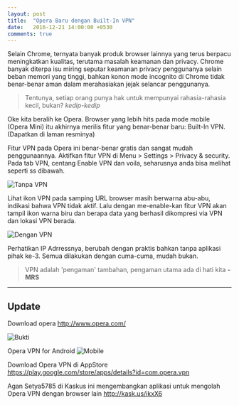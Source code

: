 ```yaml
---
layout: post
title:  "Opera Baru dengan Built-In VPN"
date:   2016-12-21 14:00:00 +0530
comments: true
---
```


Selain Chrome, ternyata banyak produk browser lainnya yang terus berpacu meningkatkan kualitas, terutama masalah keamanan dan privacy. Chrome banyak diterpa isu miring seputar keamanan privacy penggunanya selain beban memori yang tinggi, bahkan konon mode incognito di Chrome tidak benar-benar aman dalam merahasiakan jejak selancar penggunanya.

> Tentunya, setiap orang punya hak untuk mempunyai rahasia-rahasia kecil, bukan? *kedip-kedip*

Oke kita beralih ke Opera. Browser yang lebih hits pada mode mobile (Opera Mini) itu akhirnya merilis fitur yang benar-benar baru: Built-In VPN. (Dapatkan di laman resminya)

Fitur VPN pada Opera ini benar-benar gratis dan sangat mudah penggunaannya. Aktifkan fitur VPN di Menu > Settings > Privacy & security. Pada tab VPN, centang Enable VPN dan voila, seharusnya anda bisa melihat seperti ss dibawah.

![Tanpa VPN](http://i.imgur.com/zhEex2o.jpg?of=webp)

Lihat ikon VPN pada samping URL browser masih berwarna abu-abu, indikasi bahwa VPN tidak aktif. Lalu dengan me-enable-kan fitur VPN akan tampil ikon warna biru dan berapa data yang berhasil dikompresi via VPN dan lokasi VPN berada.

![Dengan VPN](http://i.imgur.com/tPgD6QQ.jpg?of=webp)

Perhatikan IP Adrressnya, berubah dengan praktis bahkan tanpa aplikasi pihak ke-3. Semua dilakukan dengan cuma-cuma, mudah bukan.

> VPN adalah 'pengaman' tambahan, pengaman utama ada di hati kita **-MRS**

-----------------------

## Update

Download opera <http://www.opera.com/>

![Bukti](https://snag.gy/cHEVbo.jpg)

Opera VPN for Android
![Mobile](//cdn.bgr.com/2016/08/opera-vpn-for-android-2.jpg?quality=98&strip=all&strip=all)

Download Opera VPN di AppStore <https://play.google.com/store/apps/details?id=com.opera.vpn>

Agan Setya5785 di Kaskus ini mengembangkan aplikasi untuk mengolah Opera VPN dengan browser lain <http://kask.us/ikxX6>